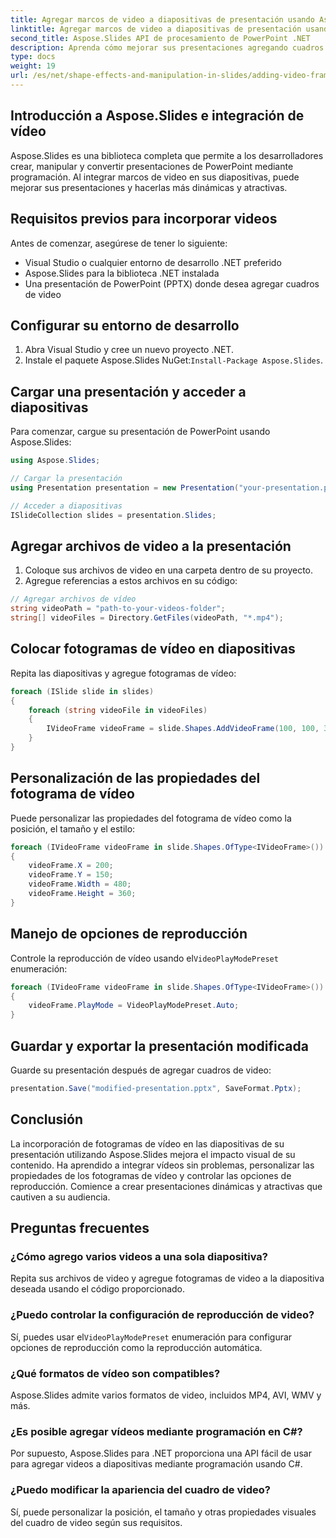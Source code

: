 ```yaml
---
title: Agregar marcos de video a diapositivas de presentación usando Aspose.Slides
linktitle: Agregar marcos de video a diapositivas de presentación usando Aspose.Slides
second_title: Aspose.Slides API de procesamiento de PowerPoint .NET
description: Aprenda cómo mejorar sus presentaciones agregando cuadros de video usando Aspose.Slides para .NET. Cree contenido atractivo e interactivo sin problemas.
type: docs
weight: 19
url: /es/net/shape-effects-and-manipulation-in-slides/adding-video-frames/
---
```


## Introducción a Aspose.Slides e integración de vídeo

Aspose.Slides es una biblioteca completa que permite a los desarrolladores crear, manipular y convertir presentaciones de PowerPoint mediante programación. Al integrar marcos de video en sus diapositivas, puede mejorar sus presentaciones y hacerlas más dinámicas y atractivas.

## Requisitos previos para incorporar videos

Antes de comenzar, asegúrese de tener lo siguiente:

- Visual Studio o cualquier entorno de desarrollo .NET preferido
- Aspose.Slides para la biblioteca .NET instalada
- Una presentación de PowerPoint (PPTX) donde desea agregar cuadros de video

## Configurar su entorno de desarrollo

1. Abra Visual Studio y cree un nuevo proyecto .NET.
2.  Instale el paquete Aspose.Slides NuGet:`Install-Package Aspose.Slides`.

## Cargar una presentación y acceder a diapositivas

Para comenzar, cargue su presentación de PowerPoint usando Aspose.Slides:

```csharp
using Aspose.Slides;

// Cargar la presentación
using Presentation presentation = new Presentation("your-presentation.pptx");

// Acceder a diapositivas
ISlideCollection slides = presentation.Slides;
```

## Agregar archivos de video a la presentación

1. Coloque sus archivos de video en una carpeta dentro de su proyecto.
2. Agregue referencias a estos archivos en su código:

```csharp
// Agregar archivos de vídeo
string videoPath = "path-to-your-videos-folder";
string[] videoFiles = Directory.GetFiles(videoPath, "*.mp4");
```

## Colocar fotogramas de vídeo en diapositivas

Repita las diapositivas y agregue fotogramas de vídeo:

```csharp
foreach (ISlide slide in slides)
{
    foreach (string videoFile in videoFiles)
    {
        IVideoFrame videoFrame = slide.Shapes.AddVideoFrame(100, 100, 320, 240, videoFile);
    }
}
```

## Personalización de las propiedades del fotograma de vídeo

Puede personalizar las propiedades del fotograma de vídeo como la posición, el tamaño y el estilo:

```csharp
foreach (IVideoFrame videoFrame in slide.Shapes.OfType<IVideoFrame>())
{
    videoFrame.X = 200;
    videoFrame.Y = 150;
    videoFrame.Width = 480;
    videoFrame.Height = 360;
}
```

## Manejo de opciones de reproducción

 Controle la reproducción de vídeo usando el`VideoPlayModePreset` enumeración:

```csharp
foreach (IVideoFrame videoFrame in slide.Shapes.OfType<IVideoFrame>())
{
    videoFrame.PlayMode = VideoPlayModePreset.Auto;
}
```

## Guardar y exportar la presentación modificada

Guarde su presentación después de agregar cuadros de video:

```csharp
presentation.Save("modified-presentation.pptx", SaveFormat.Pptx);
```

## Conclusión

La incorporación de fotogramas de vídeo en las diapositivas de su presentación utilizando Aspose.Slides mejora el impacto visual de su contenido. Ha aprendido a integrar vídeos sin problemas, personalizar las propiedades de los fotogramas de vídeo y controlar las opciones de reproducción. Comience a crear presentaciones dinámicas y atractivas que cautiven a su audiencia.

## Preguntas frecuentes

### ¿Cómo agrego varios videos a una sola diapositiva?

Repita sus archivos de video y agregue fotogramas de video a la diapositiva deseada usando el código proporcionado.

### ¿Puedo controlar la configuración de reproducción de video?

 Sí, puedes usar el`VideoPlayModePreset` enumeración para configurar opciones de reproducción como la reproducción automática.

### ¿Qué formatos de vídeo son compatibles?

Aspose.Slides admite varios formatos de video, incluidos MP4, AVI, WMV y más.

### ¿Es posible agregar vídeos mediante programación en C#?

Por supuesto, Aspose.Slides para .NET proporciona una API fácil de usar para agregar videos a diapositivas mediante programación usando C#.

### ¿Puedo modificar la apariencia del cuadro de video?

Sí, puede personalizar la posición, el tamaño y otras propiedades visuales del cuadro de video según sus requisitos.